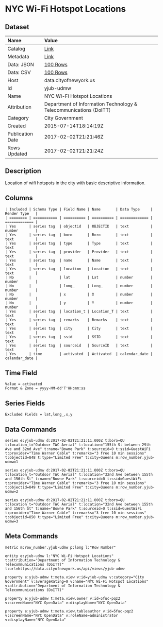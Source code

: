 # NYC Wi-Fi Hotspot Locations

## Dataset

| Name | Value |
| :--- | :---- |
| Catalog | [Link](https://catalog.data.gov/dataset/nyc-wi-fi-hotspot-locations) |
| Metadata | [Link](https://data.cityofnewyork.us/api/views/yjub-udmw) |
| Data: JSON | [100 Rows](https://data.cityofnewyork.us/api/views/yjub-udmw/rows.json?max_rows=100) |
| Data: CSV | [100 Rows](https://data.cityofnewyork.us/api/views/yjub-udmw/rows.csv?max_rows=100) |
| Host | data.cityofnewyork.us |
| Id | yjub-udmw |
| Name | NYC Wi-Fi Hotspot Locations |
| Attribution | Department of Information Technology & Telecommunications (DoITT) |
| Category | City Government |
| Created | 2015-07-14T18:14:19Z |
| Publication Date | 2017-02-02T21:21:46Z |
| Rows Updated | 2017-02-02T21:21:24Z |

## Description

Location of wifi hotspots in the city with basic descriptive information.

## Columns

```ls
| Included | Schema Type | Field Name | Name       | Data Type     | Render Type   |
| ======== | =========== | ========== | ========== | ============= | ============= |
| Yes      | series tag  | objectid   | OBJECTID   | text          | number        |
| Yes      | series tag  | boro       | Boro       | text          | text          |
| Yes      | series tag  | type       | Type       | text          | text          |
| Yes      | series tag  | provider   | Provider   | text          | text          |
| Yes      | series tag  | name       | Name       | text          | text          |
| Yes      | series tag  | location   | Location   | text          | text          |
| No       |             | lat        | Lat        | number        | number        |
| No       |             | long_      | Long_      | number        | number        |
| No       |             | x          | X          | number        | number        |
| No       |             | y          | Y          | number        | number        |
| Yes      | series tag  | location_t | Location_T | text          | text          |
| Yes      | series tag  | remarks    | Remarks    | text          | text          |
| Yes      | series tag  | city       | City       | text          | text          |
| Yes      | series tag  | ssid       | SSID       | text          | text          |
| Yes      | series tag  | sourceid   | SourceID   | text          | text          |
| Yes      | time        | activated  | Activated  | calendar_date | calendar_date |
```

## Time Field

```ls
Value = activated
Format & Zone = yyyy-MM-dd'T'HH:mm:ss
```

## Series Fields

```ls
Excluded Fields = lat,long_,x,y
```

## Data Commands

```ls
series e:yjub-udmw d:2017-02-02T21:21:11.000Z t:boro=QU t:location_t="Outdoor TWC Aerial" t:location="155th St between 29th Ave and 32nd Ave" t:name="Bowne Park" t:sourceid=0 t:ssid=GuestWiFi t:provider="Time Warner Cable" t:remarks="3 free 10 min sessions" t:objectid=848 t:type="Limited Free" t:city=Queens m:row_number.yjub-udmw=1

series e:yjub-udmw d:2017-02-02T21:21:11.000Z t:boro=QU t:location_t="Outdoor TWC Aerial" t:location="32nd Ave between 155th and 156th St" t:name="Bowne Park" t:sourceid=0 t:ssid=GuestWiFi t:provider="Time Warner Cable" t:remarks="3 free 10 min sessions" t:objectid=849 t:type="Limited Free" t:city=Queens m:row_number.yjub-udmw=2

series e:yjub-udmw d:2017-02-02T21:21:11.000Z t:boro=QU t:location_t="Outdoor TWC Aerial" t:location="32nd Ave between 155th and 156th St" t:name="Bowne Park" t:sourceid=0 t:ssid=GuestWiFi t:provider="Time Warner Cable" t:remarks="3 free 10 min sessions" t:objectid=850 t:type="Limited Free" t:city=Queens m:row_number.yjub-udmw=3
```

## Meta Commands

```ls
metric m:row_number.yjub-udmw p:long l:"Row Number"

entity e:yjub-udmw l:"NYC Wi-Fi Hotspot Locations" t:attribution="Department of Information Technology & Telecommunications (DoITT)" t:url=https://data.cityofnewyork.us/api/views/yjub-udmw

property e:yjub-udmw t:meta.view v:id=yjub-udmw v:category="City Government" v:averageRating=0 v:name="NYC Wi-Fi Hotspot Locations" v:attribution="Department of Information Technology & Telecommunications (DoITT)"

property e:yjub-udmw t:meta.view.owner v:id=5fuc-pqz2 v:screenName="NYC OpenData" v:displayName="NYC OpenData"

property e:yjub-udmw t:meta.view.tableauthor v:id=5fuc-pqz2 v:screenName="NYC OpenData" v:roleName=administrator v:displayName="NYC OpenData"
```